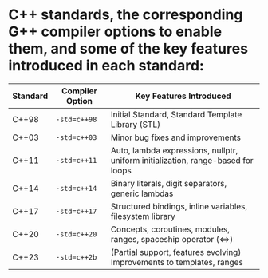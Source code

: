 #  C++ standards, the corresponding G++ compiler options to enable them, and some of the key features introduced in each standard:

| Standard | Compiler Option | Key Features Introduced                                            |
|----------|-----------------|---------------------------------------------------------------------|
| C++98    | `-std=c++98`    | Initial Standard, Standard Template Library (STL)                   |
| C++03    | `-std=c++03`    | Minor bug fixes and improvements                                    |
| C++11    | `-std=c++11`    | Auto, lambda expressions, nullptr, uniform initialization, range-based for loops |
| C++14    | `-std=c++14`    | Binary literals, digit separators, generic lambdas                  |
| C++17    | `-std=c++17`    | Structured bindings, inline variables, filesystem library           |
| C++20    | `-std=c++20`    | Concepts, coroutines, modules, ranges, spaceship operator (<=>)     |
| C++23    | `-std=c++2b`    | (Partial support, features evolving) Improvements to templates, ranges |


